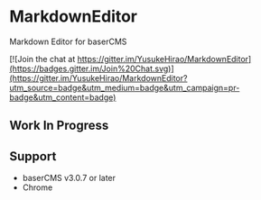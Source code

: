 # MarkdownEditor

Markdown Editor for baserCMS

[![Join the chat at https://gitter.im/YusukeHirao/MarkdownEditor](https://badges.gitter.im/Join%20Chat.svg)](https://gitter.im/YusukeHirao/MarkdownEditor?utm_source=badge&utm_medium=badge&utm_campaign=pr-badge&utm_content=badge)

## Work In Progress

## Support

- baserCMS v3.0.7 or later
- Chrome
